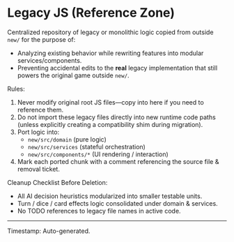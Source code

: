 # Legacy JS (Reference Zone)

Centralized repository of legacy or monolithic logic copied from outside `new/` for the purpose of:
- Analyzing existing behavior while rewriting features into modular services/components.
- Preventing accidental edits to the **real** legacy implementation that still powers the original game outside `new/`.

Rules:
1. Never modify original root JS files—copy into here if you need to reference them.
2. Do not import these legacy files directly into new runtime code paths (unless explicitly creating a compatibility shim during migration).
3. Port logic into:
   - `new/src/domain` (pure logic)
   - `new/src/services` (stateful orchestration)
   - `new/src/components/*` (UI rendering / interaction)
4. Mark each ported chunk with a comment referencing the source file & removal ticket.

Cleanup Checklist Before Deletion:
- All AI decision heuristics modularized into smaller testable units.
- Turn / dice / card effects logic consolidated under domain & services.
- No TODO references to legacy file names in active code.

---
Timestamp: Auto-generated.
